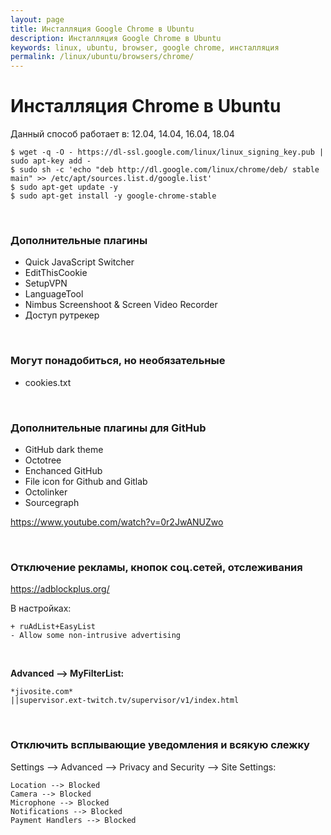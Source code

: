 ```yaml
---
layout: page
title: Инсталляция Google Chrome в Ubuntu
description: Инсталляция Google Chrome в Ubuntu
keywords: linux, ubuntu, browser, google chrome, инсталляция
permalink: /linux/ubuntu/browsers/chrome/
---
```


# Инсталляция Chrome в Ubuntu

Данный способ работает в: 12.04, 14.04, 16.04, 18.04

    $ wget -q -O - https://dl-ssl.google.com/linux/linux_signing_key.pub | sudo apt-key add -
    $ sudo sh -c 'echo "deb http://dl.google.com/linux/chrome/deb/ stable main" >> /etc/apt/sources.list.d/google.list'
    $ sudo apt-get update -y
    $ sudo apt-get install -y google-chrome-stable

<br/>

### Дополнительные плагины

* Quick JavaScript Switcher
* EditThisCookie
* SetupVPN
* LanguageTool
* Nimbus Screenshoot & Screen Video Recorder
* Доступ рутрекер

<!--
hola vpn
-->

<br/>

### Могут понадобиться, но необязательные

* cookies.txt

<br/>

### Дополнительные плагины для GitHub

* GitHub dark theme
* Octotree
* Enchanced GitHub
* File icon for Github and Gitlab
* Octolinker
* Sourcegraph

https://www.youtube.com/watch?v=0r2JwANUZwo

<br/>

### Отключение рекламы, кнопок соц.сетей, отслеживания

https://adblockplus.org/

В настройках:

    + ruAdList+EasyList
    - Allow some non-intrusive advertising

<br/>

**Advanced --> MyFilterList:**

    *jivosite.com*
    ||supervisor.ext-twitch.tv/supervisor/v1/index.html

<br/>

### Отключить всплывающие уведомления и всякую слежку

Settings --> Advanced --> Privacy and Security --> Site Settings:

```
Location --> Blocked
Camera --> Blocked
Microphone --> Blocked
Notifications --> Blocked
Payment Handlers --> Blocked
```